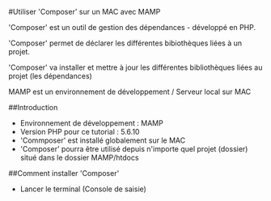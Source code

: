 #Utiliser 'Composer' sur un MAC avec MAMP

'Composer' est un outil de gestion des dépendances - développé en PHP.

'Composer' permet de déclarer les différentes bibiothèques liées à un projet.

'Composer' va installer et mettre à jour les différentes bibliothèques liées au projet (les dépendances)

MAMP est un environnement de développement / Serveur local sur MAC

##Introduction
- Environnement de développement : MAMP
- Version PHP pour ce tutorial : 5.6.10
- 'Commposer' est installé globalement sur le MAC
- 'Composer' pourra être utilisé depuis n'importe quel projet (dossier) situé dans le dossier MAMP/htdocs

##Comment installer 'Composer'
- Lancer le terminal (Console de saisie) 